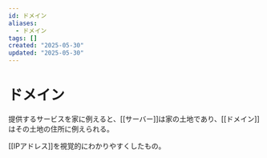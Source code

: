 ```yaml
---
id: ドメイン
aliases:
  - ドメイン
tags: []
created: "2025-05-30"
updated: "2025-05-30"
---
```


# ドメイン

提供するサービスを家に例えると、[[サーバー]]は家の土地であり、[[ドメイン]]はその土地の住所に例えられる。

[[IPアドレス]]を視覚的にわかりやすくしたもの。
